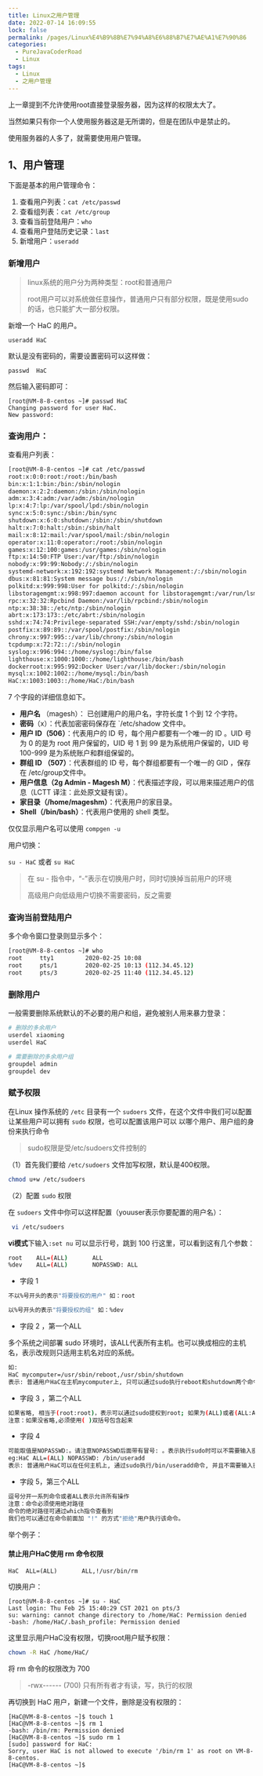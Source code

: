 ```yaml
---
title: Linux之用户管理
date: 2022-07-14 16:09:55
lock: false
permalink: /pages/Linux%E4%B9%8B%E7%94%A8%E6%88%B7%E7%AE%A1%E7%90%86
categories:
  - PureJavaCoderRoad
  - Linux
tags:
  - Linux
  - 之用户管理
---
```

上一章提到不允许使用root直接登录服务器，因为这样的权限太大了。

当然如果只有你一个人使用服务器这是无所谓的，但是在团队中是禁止的。

使用服务器的人多了，就需要使用用户管理。

## 1、用户管理

下面是基本的用户管理命令：

1. 查看用户列表：`cat /etc/passwd`
2. 查看组列表：`cat /etc/group`
3. 查看当前登陆用户：`who`
4. 查看用户登陆历史记录：`last`
5. 新增用户：`useradd`



### 新增用户

> linux系统的用户分为两种类型：root和普通用户
>
> root用户可以对系统做任意操作，普通用户只有部分权限，既是使用sudo的话，也只能扩大一部分权限。

新增一个 HaC 的用户。

```
useradd HaC
```

默认是没有密码的，需要设置密码可以这样做：

```
passwd  HaC
```

然后输入密码即可：

```
[root@VM-8-8-centos ~]# passwd HaC
Changing password for user HaC.
New password:
```



### 查询用户：

查看用户列表：

```bash
[root@VM-8-8-centos ~]# cat /etc/passwd
root:x:0:0:root:/root:/bin/bash
bin:x:1:1:bin:/bin:/sbin/nologin
daemon:x:2:2:daemon:/sbin:/sbin/nologin
adm:x:3:4:adm:/var/adm:/sbin/nologin
lp:x:4:7:lp:/var/spool/lpd:/sbin/nologin
sync:x:5:0:sync:/sbin:/bin/sync
shutdown:x:6:0:shutdown:/sbin:/sbin/shutdown
halt:x:7:0:halt:/sbin:/sbin/halt
mail:x:8:12:mail:/var/spool/mail:/sbin/nologin
operator:x:11:0:operator:/root:/sbin/nologin
games:x:12:100:games:/usr/games:/sbin/nologin
ftp:x:14:50:FTP User:/var/ftp:/sbin/nologin
nobody:x:99:99:Nobody:/:/sbin/nologin
systemd-network:x:192:192:systemd Network Management:/:/sbin/nologin
dbus:x:81:81:System message bus:/:/sbin/nologin
polkitd:x:999:998:User for polkitd:/:/sbin/nologin
libstoragemgmt:x:998:997:daemon account for libstoragemgmt:/var/run/lsm:/sbin/nologin
rpc:x:32:32:Rpcbind Daemon:/var/lib/rpcbind:/sbin/nologin
ntp:x:38:38::/etc/ntp:/sbin/nologin
abrt:x:173:173::/etc/abrt:/sbin/nologin
sshd:x:74:74:Privilege-separated SSH:/var/empty/sshd:/sbin/nologin
postfix:x:89:89::/var/spool/postfix:/sbin/nologin
chrony:x:997:995::/var/lib/chrony:/sbin/nologin
tcpdump:x:72:72::/:/sbin/nologin
syslog:x:996:994::/home/syslog:/bin/false
lighthouse:x:1000:1000::/home/lighthouse:/bin/bash
dockerroot:x:995:992:Docker User:/var/lib/docker:/sbin/nologin
mysql:x:1002:1002::/home/mysql:/bin/bash
HaC:x:1003:1003::/home/HaC:/bin/bash
```

7 个字段的详细信息如下。

- **用户名** （magesh）： 已创建用户的用户名，字符长度 1 个到 12 个字符。
- **密码**（x）：代表加密密码保存在 `/etc/shadow 文件中。
- **用户 ID（506）**：代表用户的 ID 号，每个用户都要有一个唯一的 ID 。UID 号为 0 的是为 root 用户保留的，UID 号 1 到 99 是为系统用户保留的，UID 号 100-999 是为系统账户和群组保留的。
- **群组 ID （507）**：代表群组的 ID 号，每个群组都要有一个唯一的 GID ，保存在 /etc/group文件中。
- **用户信息（2g Admin - Magesh M）**：代表描述字段，可以用来描述用户的信息（LCTT 译注：此处原文疑有误）。
- **家目录（/home/mageshm）**：代表用户的家目录。
- **Shell（/bin/bash）**：代表用户使用的 shell 类型。

仅仅显示用户名可以使用 `compgen -u`



用户切换：

`su - HaC`  或者 `su HaC`

> 在 su - 指令中，“-”表示在切换用户时，同时切换掉当前用户的环境
>
> 高级用户向低级用户切换不需要密码，反之需要



### 查询当前登陆用户

多个命令窗口登录则显示多个：

```bash
[root@VM-8-8-centos ~]# who
root     tty1         2020-02-25 10:08
root     pts/1        2020-02-25 10:13 (112.34.45.12)
root     pts/3        2020-02-25 11:40 (112.34.45.12)
```



### 删除用户

一般需要删除系统默认的不必要的用户和组，避免被别人用来暴力登录：

```bash
# 删除的多余用户
userdel xiaoming
userdel HaC

# 需要删除的多余用户组
groupdel admin
groupdel dev
```



### 赋予权限

在Linux 操作系统的 `/etc` 目录有一个 `sudoers` 文件，在这个文件中我们可以配置让某些用户可以拥有 `sudo` 权限，也可以配置该用户可以 以哪个用户、用户组的身份来执行命令

> sudo权限是受/etc/sudoers文件控制的

（1）首先我们要给 `/etc/sudoers` 文件加写权限，默认是400权限。

```bash
chmod u+w /etc/sudoers
```

（2）配置 `sudo` 权限

在 `sudoers` 文件中你可以这样配置（youuser表示你要配置的用户名）：

```bash
 vi /etc/sudoers
```

**vi模式**下输入`:set nu` 可以显示行号，跳到 100 行这里，可以看到这有几个参数：

```bash
root    ALL=(ALL)       ALL
%dev    ALL=(ALL)       NOPASSWD: ALL
```



- 字段 1 

```bash
不以%号开头的表示"将要授权的用户" 如：root

以%号开头的表示"将要授权的组" 如：%dev
```

- 字段 2 ，第一个ALL

多个系统之间部署 sudo 环境时，该ALL代表所有主机。也可以换成相应的主机名，表示改规则只适用主机名对应的系统。

```bash
如:
HaC mycomputer=/usr/sbin/reboot,/usr/sbin/shutdown
表示: 普通用户HaC在主机mycomputer上, 只可以通过sudo执行reboot和shutdown两个命令
```

- 字段 3  ，第二个ALL

```bash
如果省略, 相当于(root:root)，表示可以通过sudo提权到root; 如果为(ALL)或者(ALL:ALL), 表示能够提权到(任意用户:任意用户组)。
注意：如果没省略,必须使用( )双括号包含起来
```

- 字段 4

```bash
可能取值是NOPASSWD:。请注意NOPASSWD后面带有冒号: 。表示执行sudo时可以不需要输入密码
eg:HaC ALL=(ALL) NOPASSWD: /bin/useradd
表示: 普通用户HaC可以在任何主机上, 通过sudo执行/bin/useradd命令, 并且不需要输入密码
```

- 字段 5，第三个ALL

```bash
逗号分开一系列命令或者ALL表示允许所有操作
注意：命令必须使用绝对路径
命令的绝对路径可通过which指令查看到
我们也可以通过在命令前面加 "!" 的方式"拒绝"用户执行该命令。
```

举个例子：

#### 禁止用户HaC使用 rm 命令权限

```shell
HaC  ALL=(ALL)       ALL,!/usr/bin/rm
```



切换用户：

```shell
[root@VM-8-8-centos ~]# su - HaC
Last login: Thu Feb 25 15:40:29 CST 2021 on pts/3
su: warning: cannot change directory to /home/HaC: Permission denied
-bash: /home/HaC/.bash_profile: Permission denied
```

这里显示用户HaC没有权限，切换root用户赋予权限：

```bash
chown -R HaC /home/HaC/
```

将 rm 命令的权限改为 700

> -rwx------ (700) 只有所有者才有读，写，执行的权限

再切换到 HaC 用户，新建一个文件，删除是没有权限的：

```shell
[HaC@VM-8-8-centos ~]$ touch 1
[HaC@VM-8-8-centos ~]$ rm 1
-bash: /bin/rm: Permission denied
[HaC@VM-8-8-centos ~]$ sudo rm 1
[sudo] password for HaC:
Sorry, user HaC is not allowed to execute '/bin/rm 1' as root on VM-8-8-centos.
[HaC@VM-8-8-centos ~]$
```

